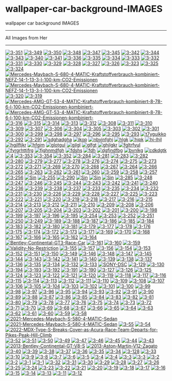 # wallpaper-car-background-IMAGES
wallpaper car background IMAGES

** **

All Images from Her



** **

<a href="https://ibb.co/VSQJgFz"><img src="https://i.ibb.co/0MFmC06/3-351.jpg" alt="3-351" border="0"></a>
<a href="https://ibb.co/1LmG6tN"><img src="https://i.ibb.co/zr4VJTg/3-349.jpg" alt="3-349" border="0"></a>
<a href="https://ibb.co/HHHm5QN"><img src="https://i.ibb.co/G55gzjs/3-350.jpg" alt="3-350" border="0"></a>
<a href="https://ibb.co/5rQtw7X"><img src="https://i.ibb.co/gS0Hhnb/3-348.jpg" alt="3-348" border="0"></a>
<a href="https://ibb.co/bBvKr8z"><img src="https://i.ibb.co/d2p5QzG/3-347.jpg" alt="3-347" border="0"></a>
<a href="https://ibb.co/wS4bpbH"><img src="https://i.ibb.co/VgThMhy/3-345.jpg" alt="3-345" border="0"></a>
<a href="https://ibb.co/J3fgdQ1"><img src="https://i.ibb.co/2ZDH6N9/3-342.jpg" alt="3-342" border="0"></a>
<a href="https://ibb.co/gjGb7Ny"><img src="https://i.ibb.co/w0TZLVy/3-344.jpg" alt="3-344" border="0"></a>
<a href="https://ibb.co/FwFz2x9"><img src="https://i.ibb.co/0MxrTDk/3-343.jpg" alt="3-343" border="0"></a>
<a href="https://ibb.co/zPJ044s"><img src="https://i.ibb.co/ygSbQQ0/3-340.jpg" alt="3-340" border="0"></a>
<a href="https://ibb.co/hBtkZ7J"><img src="https://i.ibb.co/dPzSLWw/3-341.jpg" alt="3-341" border="0"></a>
<a href="https://ibb.co/2kgVNBr"><img src="https://i.ibb.co/W2g8t1X/3-336.jpg" alt="3-336" border="0"></a>
<a href="https://ibb.co/VVLVJgj"><img src="https://i.ibb.co/rkQkFx7/3-335.jpg" alt="3-335" border="0"></a>
<a href="https://ibb.co/JFFtzk2"><img src="https://i.ibb.co/gFF9Dgw/3-334.jpg" alt="3-334" border="0"></a>
<a href="https://ibb.co/b1pbyjJ"><img src="https://i.ibb.co/F6GHfkV/3-333.jpg" alt="3-333" border="0"></a>
<a href="https://ibb.co/92RnVqR"><img src="https://i.ibb.co/hHpsZKp/3-332.jpg" alt="3-332" border="0"></a>
<a href="https://ibb.co/hDGMcQ3"><img src="https://i.ibb.co/m6nB0Zf/3-331.jpg" alt="3-331" border="0"></a>
<a href="https://ibb.co/VwxkVRT"><img src="https://i.ibb.co/0sKzqTr/3-330.jpg" alt="3-330" border="0"></a>
<a href="https://ibb.co/s3XpKJ0"><img src="https://i.ibb.co/vzMC3v7/3-329.jpg" alt="3-329" border="0"></a>
<a href="https://ibb.co/K07qQcL"><img src="https://i.ibb.co/3rWN85M/3-328.jpg" alt="3-328" border="0"></a>
<a href="https://ibb.co/VW5Hz8n"><img src="https://i.ibb.co/zhD8Bw9/3-327.jpg" alt="3-327" border="0"></a>
<a href="https://ibb.co/5L2nQ8S"><img src="https://i.ibb.co/hVCZGW4/3-326.jpg" alt="3-326" border="0"></a>
<a href="https://ibb.co/PWyxGHH"><img src="https://i.ibb.co/ykC0Fjj/3-323.jpg" alt="3-323" border="0"></a>
<a href="https://ibb.co/Xt1Lj7Y"><img src="https://i.ibb.co/KWdhb2K/3-325.jpg" alt="3-325" border="0"></a>
<a href="https://ibb.co/zNC85H1"><img src="https://i.ibb.co/hCrXM1k/3-324.jpg" alt="3-324" border="0"></a>
<a href="https://ibb.co/ZmSmfCz"><img src="https://i.ibb.co/RyNygWT/Mercedes-Maybach-S-680-4-MATIC-Kraftstoffverbrauch-kombiniert-NEFZ-14-1-13-3-l-100-km-CO2-Emissionen.jpg" alt="Mercedes-Maybach-S-680-4-MATIC-Kraftstoffverbrauch-kombiniert-NEFZ-14-1-13-3-l-100-km-CO2-Emissionen" border="0"></a>
<a href="https://ibb.co/3hf2ZdM"><img src="https://i.ibb.co/GPsySpt/Mercedes-Maybach-S-680-4-MATIC-Kraftstoffverbrauch-kombiniert-NEFZ-14-1-13-3-l-100-km-CO2-Emissionen.jpg" alt="Mercedes-Maybach-S-680-4-MATIC-Kraftstoffverbrauch-kombiniert-NEFZ-14-1-13-3-l-100-km-CO2-Emissionen" border="0"></a>
<a href="https://ibb.co/5LqVCT4"><img src="https://i.ibb.co/DQ3nm4W/3-320.jpg" alt="3-320" border="0"></a>
<a href="https://ibb.co/xfRHH13"><img src="https://i.ibb.co/s6MHHKt/3-319.jpg" alt="3-319" border="0"></a>
<a href="https://ibb.co/F3PKMSP"><img src="https://i.ibb.co/C8rzZkr/Mercedes-AMG-GT-53-4-MATIC-Kraftstoffverbrauch-kombiniert-8-78-6-l-100-km-CO2-Emissionen-kombiniert.jpg" alt="Mercedes-AMG-GT-53-4-MATIC-Kraftstoffverbrauch-kombiniert-8-78-6-l-100-km-CO2-Emissionen-kombiniert-" border="0"></a>
<a href="https://ibb.co/X8B4ndg"><img src="https://i.ibb.co/fvRS3K5/Mercedes-AMG-GT-53-4-MATIC-Kraftstoffverbrauch-kombiniert-8-78-6-l-100-km-CO2-Emissionen-kombiniert.jpg" alt="Mercedes-AMG-GT-53-4-MATIC-Kraftstoffverbrauch-kombiniert-8-78-6-l-100-km-CO2-Emissionen-kombiniert-" border="0"></a>
<a href="https://ibb.co/RgKdYB1"><img src="https://i.ibb.co/6ySLr12/3-316.jpg" alt="3-316" border="0"></a>
<a href="https://ibb.co/8KqkFX7"><img src="https://i.ibb.co/NV5Rw7y/3-315.jpg" alt="3-315" border="0"></a>
<a href="https://ibb.co/YdbMWBy"><img src="https://i.ibb.co/8xXpBgd/3-314.jpg" alt="3-314" border="0"></a>
<a href="https://ibb.co/hHjgPYt"><img src="https://i.ibb.co/5vy1NKf/3-313.jpg" alt="3-313" border="0"></a>
<a href="https://ibb.co/Kxw2hjt"><img src="https://i.ibb.co/yFS6Pnz/3-312.jpg" alt="3-312" border="0"></a>
<a href="https://ibb.co/cQPxqsv"><img src="https://i.ibb.co/hVkC0TM/3-308.jpg" alt="3-308" border="0"></a>
<a href="https://ibb.co/BCFFqhW"><img src="https://i.ibb.co/pL55JHV/3-311.jpg" alt="3-311" border="0"></a>
<a href="https://ibb.co/RBhV9gY"><img src="https://i.ibb.co/b2H8P6Q/3-310.jpg" alt="3-310" border="0"></a>
<a href="https://ibb.co/Dtt0d2k"><img src="https://i.ibb.co/Qffy0wn/3-309.jpg" alt="3-309" border="0"></a>
<a href="https://ibb.co/PW4GYnv"><img src="https://i.ibb.co/vdm4BG6/3-307.jpg" alt="3-307" border="0"></a>
<a href="https://ibb.co/QYgj0YJ"><img src="https://i.ibb.co/zPMHdPm/3-306.jpg" alt="3-306" border="0"></a>
<a href="https://ibb.co/bsb4PzF"><img src="https://i.ibb.co/n7PXbzB/3-304.jpg" alt="3-304" border="0"></a>
<a href="https://ibb.co/p36BF9Q"><img src="https://i.ibb.co/9qmk5Ch/3-305.jpg" alt="3-305" border="0"></a>
<a href="https://ibb.co/w686bbB"><img src="https://i.ibb.co/SvHv115/3-303.jpg" alt="3-303" border="0"></a>
<a href="https://ibb.co/cThq9XM"><img src="https://i.ibb.co/ggZY8FH/3-302.jpg" alt="3-302" border="0"></a>
<a href="https://ibb.co/qDJStDv"><img src="https://i.ibb.co/FhHrShF/3-301.jpg" alt="3-301" border="0"></a>
<a href="https://ibb.co/0cLXyF5"><img src="https://i.ibb.co/s24P967/3-300.jpg" alt="3-300" border="0"></a>
<a href="https://ibb.co/c6J3QXq"><img src="https://i.ibb.co/T4c2tqy/3-299.jpg" alt="3-299" border="0"></a>
<a href="https://ibb.co/WHbK7cF"><img src="https://i.ibb.co/2FDKRjP/3-298.jpg" alt="3-298" border="0"></a>
<a href="https://ibb.co/fF71qyr"><img src="https://i.ibb.co/kBFH5wq/3-297.jpg" alt="3-297" border="0"></a>
<a href="https://ibb.co/djxLWQf"><img src="https://i.ibb.co/JmgyBzc/3-296.jpg" alt="3-296" border="0"></a>
<a href="https://ibb.co/G5N2Lfv"><img src="https://i.ibb.co/x7dj0KS/3-295.jpg" alt="3-295" border="0"></a>
<a href="https://ibb.co/ysNQbHK"><img src="https://i.ibb.co/6syWfjG/3-293.jpg" alt="3-293" border="0"></a>
<a href="https://ibb.co/GVhZdhD"><img src="https://i.ibb.co/8jhymhw/t7yguikko.jpg" alt="t7yguikko" border="0"></a>
<a href="https://ibb.co/1MgWxwS"><img src="https://i.ibb.co/W0hJ1YT/3-292.jpg" alt="3-292" border="0"></a>
<a href="https://ibb.co/r022SzY"><img src="https://i.ibb.co/54hhySm/3-291.jpg" alt="3-291" border="0"></a>
<a href="https://ibb.co/1R4sjM8"><img src="https://i.ibb.co/MPJ8QfM/sdghadgha.jpg" alt="sdghadgha" border="0"></a>
<a href="https://ibb.co/mvQcxn6"><img src="https://i.ibb.co/FsGDPQg/ikop.jpg" alt="ikop" border="0"></a>
<a href="https://ibb.co/P99z86M"><img src="https://i.ibb.co/JyyFPsq/nbvjnfghj.jpg" alt="nbvjnfghj" border="0"></a>
<a href="https://ibb.co/QJJPMRb"><img src="https://i.ibb.co/9ppbWL8/hlgk.jpg" alt="hlgk" border="0"></a>
<a href="https://ibb.co/wrGn3WK"><img src="https://i.ibb.co/YTn5Ykt/hjpk.jpg" alt="hjpk" border="0"></a>
<a href="https://ibb.co/nRNPmcp"><img src="https://i.ibb.co/6N7XwPQ/hj-lhjl.jpg" alt="hj-lhjl" border="0"></a>
<a href="https://ibb.co/XYG22Vq"><img src="https://i.ibb.co/LNskkv3/hgjlftjkr.jpg" alt="hgjlftjkr" border="0"></a>
<a href="https://ibb.co/jJDL5W3"><img src="https://i.ibb.co/kmXhy9q/hfgjm.jpg" alt="hfgjm" border="0"></a>
<a href="https://ibb.co/Mk1zH7j"><img src="https://i.ibb.co/pjKHTds/glotgul.jpg" alt="glotgul" border="0"></a>
<a href="https://ibb.co/Fwj2Q0s"><img src="https://i.ibb.co/C7TgjMJ/gjlgl.jpg" alt="gjlgl" border="0"></a>
<a href="https://ibb.co/F0VVj3G"><img src="https://i.ibb.co/P9QQfjB/glfgt.jpg" alt="glfgt" border="0"></a>
<a href="https://ibb.co/M1SMJ7Z"><img src="https://i.ibb.co/gW9zcJm/ghjlgkr.jpg" alt="ghjlgkr" border="0"></a>
<a href="https://ibb.co/K6cyHpJ"><img src="https://i.ibb.co/9nmYjk7/fgltrfyul.jpg" alt="fgltrfyul" border="0"></a>
<a href="https://ibb.co/r2DZyqq"><img src="https://i.ibb.co/1GF92BB/fyrgrhttjfrg.jpg" alt="fyrgrhttjfrg" border="0"></a>
<a href="https://ibb.co/fpC8rL8"><img src="https://i.ibb.co/VSvHM5H/fjghnmdfgh.jpg" alt="fjghnmdfgh" border="0"></a>
<a href="https://ibb.co/BzMP96S"><img src="https://i.ibb.co/xCTsNgR/fdshs.jpg" alt="fdshs" border="0"></a>
<a href="https://ibb.co/ZYfRvW4"><img src="https://i.ibb.co/GtdfGcY/fdh.jpg" alt="fdh" border="0"></a>
<a href="https://ibb.co/jvpc99s"><img src="https://i.ibb.co/nsWHqqt/dgfjndfbg.jpg" alt="dgfjndfbg" border="0"></a>
<a href="https://ibb.co/G5Pr2tZ"><img src="https://i.ibb.co/5RcJ8nQ/bvnlkg.jpg" alt="bvnlkg" border="0"></a>
<a href="https://ibb.co/cNYpJ0x"><img src="https://i.ibb.co/HrhM76X/cdkdgtk.jpg" alt="cdkdgtk" border="0"></a>
<a href="https://ibb.co/82yMkwW"><img src="https://i.ibb.co/VDFV6G7/4.jpg" alt="4" border="0"></a>
<a href="https://ibb.co/68848Gt"><img src="https://i.ibb.co/hccKcrd/3-353.jpg" alt="3-353" border="0"></a>
<a href="https://ibb.co/pvDymkL"><img src="https://i.ibb.co/8D3chQ7/3-354.jpg" alt="3-354" border="0"></a>
<a href="https://ibb.co/Cmyg6hj"><img src="https://i.ibb.co/vVWphZN/3-352.jpg" alt="3-352" border="0"></a>
<a href="https://ibb.co/T2TGkxf"><img src="https://i.ibb.co/SyxgP4j/3-284.jpg" alt="3-284" border="0"></a>
<a href="https://ibb.co/gJpvgZd"><img src="https://i.ibb.co/x60m5qY/3-281.jpg" alt="3-281" border="0"></a>
<a href="https://ibb.co/DbyG5mH"><img src="https://i.ibb.co/j52VgqP/3-283.jpg" alt="3-283" border="0"></a>
<a href="https://ibb.co/2gVMqYX"><img src="https://i.ibb.co/Wg8znpS/3-282.jpg" alt="3-282" border="0"></a>
<a href="https://ibb.co/rk7sDpF"><img src="https://i.ibb.co/Mn26F1Z/3-280.jpg" alt="3-280" border="0"></a>
<a href="https://ibb.co/Gx8bby7"><img src="https://i.ibb.co/Lkc22mS/3-279.jpg" alt="3-279" border="0"></a>
<a href="https://ibb.co/YDqSwJL"><img src="https://i.ibb.co/28frHRk/3-277.jpg" alt="3-277" border="0"></a>
<a href="https://ibb.co/482nnvZ"><img src="https://i.ibb.co/ByG55WV/3-278.jpg" alt="3-278" border="0"></a>
<a href="https://ibb.co/DfkkFx8"><img src="https://i.ibb.co/b5LLVS2/3-276.jpg" alt="3-276" border="0"></a>
<a href="https://ibb.co/XjB0q91"><img src="https://i.ibb.co/q7GqvzK/3-274.jpg" alt="3-274" border="0"></a>
<a href="https://ibb.co/ZzTzTRs"><img src="https://i.ibb.co/v4z4zC5/3-275.jpg" alt="3-275" border="0"></a>
<a href="https://ibb.co/dPGJk9D"><img src="https://i.ibb.co/X7SkFBt/3-273.jpg" alt="3-273" border="0"></a>
<a href="https://ibb.co/YP1ZJH4"><img src="https://i.ibb.co/sbNHc8p/3-272.jpg" alt="3-272" border="0"></a>
<a href="https://ibb.co/W5BNjnK"><img src="https://i.ibb.co/YQf4w2j/3-271.jpg" alt="3-271" border="0"></a>
<a href="https://ibb.co/T4jKCCh"><img src="https://i.ibb.co/fk68cc0/3-269.jpg" alt="3-269" border="0"></a>
<a href="https://ibb.co/sb3pD7B"><img src="https://i.ibb.co/7jyxTh9/3-270.jpg" alt="3-270" border="0"></a>
<a href="https://ibb.co/Kq7srP4"><img src="https://i.ibb.co/hWHdm6Q/3-268.jpg" alt="3-268" border="0"></a>
<a href="https://ibb.co/ZKxs1Tn"><img src="https://i.ibb.co/gwJ1Fg5/3-267.jpg" alt="3-267" border="0"></a>
<a href="https://ibb.co/nP4wT95"><img src="https://i.ibb.co/sWcghnM/3-264.jpg" alt="3-264" border="0"></a>
<a href="https://ibb.co/4Psq4vh"><img src="https://i.ibb.co/86zCPv1/3-266.jpg" alt="3-266" border="0"></a>
<a href="https://ibb.co/fSWjmdD"><img src="https://i.ibb.co/sP48L9W/3-265.jpg" alt="3-265" border="0"></a>
<a href="https://ibb.co/gV4XRPm"><img src="https://i.ibb.co/X8YdC3j/3-263.jpg" alt="3-263" border="0"></a>
<a href="https://ibb.co/kxkB4Fr"><img src="https://i.ibb.co/479t8xD/3-262.jpg" alt="3-262" border="0"></a>
<a href="https://ibb.co/PY0zDpv"><img src="https://i.ibb.co/LPHhNwX/3-261.jpg" alt="3-261" border="0"></a>
<a href="https://ibb.co/k39F3bV"><img src="https://i.ibb.co/jVWFV09/3-260.jpg" alt="3-260" border="0"></a>
<a href="https://ibb.co/b1Wzn28"><img src="https://i.ibb.co/zsnGw70/3-259.jpg" alt="3-259" border="0"></a>
<a href="https://ibb.co/QN98m5P"><img src="https://i.ibb.co/Hz7NgJt/3-258.jpg" alt="3-258" border="0"></a>
<a href="https://ibb.co/h1x86PN"><img src="https://i.ibb.co/Csp0cky/3-257.jpg" alt="3-257" border="0"></a>
<a href="https://ibb.co/bmP32X1"><img src="https://i.ibb.co/vqHBQk1/3-256.jpg" alt="3-256" border="0"></a>
<a href="https://ibb.co/0GLVTSr"><img src="https://i.ibb.co/tJ6PgtD/Sin.jpg" alt="Sin" border="0"></a>
<a href="https://ibb.co/09jDhSd"><img src="https://i.ibb.co/pKv0J89/3-255.jpg" alt="3-255" border="0"></a>
<a href="https://ibb.co/jLyDn95"><img src="https://i.ibb.co/gDSJkb7/3-290.jpg" alt="3-290" border="0"></a>
<a href="https://ibb.co/khMHB4z"><img src="https://i.ibb.co/NL7VC9f/Sin.jpg" alt="Sin" border="0"></a>
<a href="https://ibb.co/Wndkkbz"><img src="https://i.ibb.co/Q9qPP2H/Sin.jpg" alt="Sin" border="0"></a>
<a href="https://ibb.co/YhscNdb"><img src="https://i.ibb.co/jDXy8wH/Sin.jpg" alt="Sin" border="0"></a>
<a href="https://ibb.co/WHkkTxB"><img src="https://i.ibb.co/K52210V/3-285.jpg" alt="3-285" border="0"></a>
<a href="https://ibb.co/rdNc7DP"><img src="https://i.ibb.co/BnFrz0D/3-248.jpg" alt="3-248" border="0"></a>
<a href="https://ibb.co/8x5sdMj"><img src="https://i.ibb.co/n1cmnrD/3-247.jpg" alt="3-247" border="0"></a>
<a href="https://ibb.co/61TbYCr"><img src="https://i.ibb.co/1dPKZW7/3-246.jpg" alt="3-246" border="0"></a>
<a href="https://ibb.co/TYfmcqj"><img src="https://i.ibb.co/k57QK6b/3-245.jpg" alt="3-245" border="0"></a>
<a href="https://ibb.co/dQ5R9YR"><img src="https://i.ibb.co/K9rJZvJ/3-244.jpg" alt="3-244" border="0"></a>
<a href="https://ibb.co/WtZ1JZb"><img src="https://i.ibb.co/VmR84R7/3-243.jpg" alt="3-243" border="0"></a>
<a href="https://ibb.co/ZMx7pHq"><img src="https://i.ibb.co/sVqzd58/3-242.jpg" alt="3-242" border="0"></a>
<a href="https://ibb.co/X3DmvHV"><img src="https://i.ibb.co/yYpLb2V/3-241.jpg" alt="3-241" border="0"></a>
<a href="https://ibb.co/YhxfN5k"><img src="https://i.ibb.co/yqrgNzy/3-240.jpg" alt="3-240" border="0"></a>
<a href="https://ibb.co/cXyFSq2"><img src="https://i.ibb.co/jZ8MPt3/3-236.jpg" alt="3-236" border="0"></a>
<a href="https://ibb.co/rdW7H7s"><img src="https://i.ibb.co/CPr1Q12/3-239.jpg" alt="3-239" border="0"></a>
<a href="https://ibb.co/Xsnv5J3"><img src="https://i.ibb.co/1qCwX2d/3-238.jpg" alt="3-238" border="0"></a>
<a href="https://ibb.co/dfFsKDD"><img src="https://i.ibb.co/6yzcsFF/3-237.jpg" alt="3-237" border="0"></a>
<a href="https://ibb.co/MBLZp0Q"><img src="https://i.ibb.co/J3Pm2Jg/3-233.jpg" alt="3-233" border="0"></a>
<a href="https://ibb.co/MSTy3dM"><img src="https://i.ibb.co/SyTD9SR/3-235.jpg" alt="3-235" border="0"></a>
<a href="https://ibb.co/zmt3Xxt"><img src="https://i.ibb.co/vcMN3qM/3-234.jpg" alt="3-234" border="0"></a>
<a href="https://ibb.co/RTwP4GV"><img src="https://i.ibb.co/7tmVNx6/3-232.jpg" alt="3-232" border="0"></a>
<a href="https://ibb.co/GP0p8Bv"><img src="https://i.ibb.co/vzHqTgx/3-231.jpg" alt="3-231" border="0"></a>
<a href="https://ibb.co/0rRbg7r"><img src="https://i.ibb.co/Wf4Jbhf/3-230.jpg" alt="3-230" border="0"></a>
<a href="https://ibb.co/MffY39f"><img src="https://i.ibb.co/m00LMS0/3-226.jpg" alt="3-226" border="0"></a>
<a href="https://ibb.co/TvyQV8Q"><img src="https://i.ibb.co/M2dzYVz/3-229.jpg" alt="3-229" border="0"></a>
<a href="https://ibb.co/qNdVL6H"><img src="https://i.ibb.co/y6X7m2z/3-228.jpg" alt="3-228" border="0"></a>
<a href="https://ibb.co/vL0qqzB"><img src="https://i.ibb.co/8P1ss8B/3-227.jpg" alt="3-227" border="0"></a>
<a href="https://ibb.co/nRJkj7r"><img src="https://i.ibb.co/V34BTgV/3-225.jpg" alt="3-225" border="0"></a>
<a href="https://ibb.co/QnpCCRL"><img src="https://i.ibb.co/TRYbbS6/3-223.jpg" alt="3-223" border="0"></a>
<a href="https://ibb.co/12V4jZq"><img src="https://i.ibb.co/KyZ8S6q/3-222.jpg" alt="3-222" border="0"></a>
<a href="https://ibb.co/2ndNnPj"><img src="https://i.ibb.co/TvtLvRH/3-221.jpg" alt="3-221" border="0"></a>
<a href="https://ibb.co/hH3yvQN"><img src="https://i.ibb.co/QnyfGSV/3-220.jpg" alt="3-220" border="0"></a>
<a href="https://ibb.co/ypJ1Wxb"><img src="https://i.ibb.co/jzF2gj1/3-219.jpg" alt="3-219" border="0"></a>
<a href="https://ibb.co/X3WyzVT"><img src="https://i.ibb.co/MGg8R9L/3-218.jpg" alt="3-218" border="0"></a>
<a href="https://ibb.co/4sYPKSr"><img src="https://i.ibb.co/Q8CrpHw/3-217.jpg" alt="3-217" border="0"></a>
<a href="https://ibb.co/PjjmHXh"><img src="https://i.ibb.co/T22v3j8/3-216.jpg" alt="3-216" border="0"></a>
<a href="https://ibb.co/qd4WSz3"><img src="https://i.ibb.co/9NfVDJk/3-215.jpg" alt="3-215" border="0"></a>
<a href="https://ibb.co/bPKq5CT"><img src="https://i.ibb.co/MsCWktr/3-214.jpg" alt="3-214" border="0"></a>
<a href="https://ibb.co/KqnPKHf"><img src="https://i.ibb.co/0M57s36/3-213.jpg" alt="3-213" border="0"></a>
<a href="https://ibb.co/3YL9Frx"><img src="https://i.ibb.co/Kz3ps0t/3-212.jpg" alt="3-212" border="0"></a>
<a href="https://ibb.co/LNGd3M2"><img src="https://i.ibb.co/NT42MXH/3-211.jpg" alt="3-211" border="0"></a>
<a href="https://ibb.co/2Mp8J77"><img src="https://i.ibb.co/M1J8dDD/3-210.jpg" alt="3-210" border="0"></a>
<a href="https://ibb.co/4Sw0mMd"><img src="https://i.ibb.co/wQZ20Cs/3-209.jpg" alt="3-209" border="0"></a>
<a href="https://ibb.co/Xkgw7KD"><img src="https://i.ibb.co/5xy7rSk/3-208.jpg" alt="3-208" border="0"></a>
<a href="https://ibb.co/92j9CBf"><img src="https://i.ibb.co/gwCMBQX/3-206.jpg" alt="3-206" border="0"></a>
<a href="https://ibb.co/xDY92PV"><img src="https://i.ibb.co/ZVS4fty/3-207.jpg" alt="3-207" border="0"></a>
<a href="https://ibb.co/0c2Nkgg"><img src="https://i.ibb.co/NsChX88/3-205.jpg" alt="3-205" border="0"></a>
<a href="https://ibb.co/QYWdFbj"><img src="https://i.ibb.co/JrYQRBF/3-204.jpg" alt="3-204" border="0"></a>
<a href="https://ibb.co/YtxNVcv"><img src="https://i.ibb.co/khtGP4Y/3-203.jpg" alt="3-203" border="0"></a>
<a href="https://ibb.co/gShsQgT"><img src="https://i.ibb.co/McQqKNV/3-202.jpg" alt="3-202" border="0"></a>
<a href="https://ibb.co/mtdpbQK"><img src="https://i.ibb.co/Y8JgPvS/3-201.jpg" alt="3-201" border="0"></a>
<a href="https://ibb.co/J5tT8wG"><img src="https://i.ibb.co/Hn4yRfb/3-200.jpg" alt="3-200" border="0"></a>
<a href="https://ibb.co/cTgcZXQ"><img src="https://i.ibb.co/VBjWzpT/3-198.jpg" alt="3-198" border="0"></a>
<a href="https://ibb.co/zNdk31D"><img src="https://i.ibb.co/Bwk1hmF/3-199.jpg" alt="3-199" border="0"></a>
<a href="https://ibb.co/hW8tzDQ"><img src="https://i.ibb.co/cFT7nDf/3-197.jpg" alt="3-197" border="0"></a>
<a href="https://ibb.co/prJcBGk"><img src="https://i.ibb.co/Dg5hHsj/3-196.jpg" alt="3-196" border="0"></a>
<a href="https://ibb.co/dtMYMSf"><img src="https://i.ibb.co/0K2b2kn/3-195.jpg" alt="3-195" border="0"></a>
<a href="https://ibb.co/sHTb452"><img src="https://i.ibb.co/YZ5PSD3/3-254.jpg" alt="3-254" border="0"></a>
<a href="https://ibb.co/1K16B2T"><img src="https://i.ibb.co/0ZTt1Jr/3-253.jpg" alt="3-253" border="0"></a>
<a href="https://ibb.co/ZmRhQSd"><img src="https://i.ibb.co/dgsQNtB/3-252.jpg" alt="3-252" border="0"></a>
<a href="https://ibb.co/2tWgQfJ"><img src="https://i.ibb.co/yydW1b2/3-251.jpg" alt="3-251" border="0"></a>
<a href="https://ibb.co/pJmXD14"><img src="https://i.ibb.co/HnJgvKG/3-250.jpg" alt="3-250" border="0"></a>
<a href="https://ibb.co/njjhync"><img src="https://i.ibb.co/TttzGb8/3-249.jpg" alt="3-249" border="0"></a>
<a href="https://ibb.co/55kkWCv"><img src="https://i.ibb.co/rZ33GqM/3-189.jpg" alt="3-189" border="0"></a>
<a href="https://ibb.co/SyTjF2f"><img src="https://i.ibb.co/kBn7Npm/3-188.jpg" alt="3-188" border="0"></a>
<a href="https://ibb.co/tzD7B9T"><img src="https://i.ibb.co/8b9WMHL/3-187.jpg" alt="3-187" border="0"></a>
<a href="https://ibb.co/SKJHxQd"><img src="https://i.ibb.co/fCQZS8n/3-186.jpg" alt="3-186" border="0"></a>
<a href="https://ibb.co/6tnZk10"><img src="https://i.ibb.co/7pYzqRt/3-185.jpg" alt="3-185" border="0"></a>
<a href="https://ibb.co/fp8nTTR"><img src="https://i.ibb.co/cFbCss5/3-184.jpg" alt="3-184" border="0"></a>
<a href="https://ibb.co/V3LNvXV"><img src="https://i.ibb.co/JCcdzXn/3-183.jpg" alt="3-183" border="0"></a>
<a href="https://ibb.co/cvrhcFK"><img src="https://i.ibb.co/7z1tJWx/3-182.jpg" alt="3-182" border="0"></a>
<a href="https://ibb.co/WyBV6yH"><img src="https://i.ibb.co/MVPBsVg/3-180.jpg" alt="3-180" border="0"></a>
<a href="https://ibb.co/bFNtmwX"><img src="https://i.ibb.co/C6VL8CQ/3-181.jpg" alt="3-181" border="0"></a>
<a href="https://ibb.co/CnGS35P"><img src="https://i.ibb.co/8jZQLDY/3-179.jpg" alt="3-179" border="0"></a>
<a href="https://ibb.co/RyMVG63"><img src="https://i.ibb.co/C2XTp9b/3-177.jpg" alt="3-177" border="0"></a>
<a href="https://ibb.co/Lg6bXVV"><img src="https://i.ibb.co/dp61w88/3-178.jpg" alt="3-178" border="0"></a>
<a href="https://ibb.co/6H8Trnr"><img src="https://i.ibb.co/2vSCWnW/3-176.jpg" alt="3-176" border="0"></a>
<a href="https://ibb.co/tDT3wWB"><img src="https://i.ibb.co/89LXnSM/3-175.jpg" alt="3-175" border="0"></a>
<a href="https://ibb.co/C8Dj9tV"><img src="https://i.ibb.co/4t3bSf4/3-174.jpg" alt="3-174" border="0"></a>
<a href="https://ibb.co/MMddKzN"><img src="https://i.ibb.co/GcmmGZP/3-172.jpg" alt="3-172" border="0"></a>
<a href="https://ibb.co/hM70vwV"><img src="https://i.ibb.co/3srKHQc/3-173.jpg" alt="3-173" border="0"></a>
<a href="https://ibb.co/QJrF0Lv"><img src="https://i.ibb.co/x2JSZWq/3-171.jpg" alt="3-171" border="0"></a>
<a href="https://ibb.co/3RHq2Hx"><img src="https://i.ibb.co/KKHkdHt/3-169.jpg" alt="3-169" border="0"></a>
<a href="https://ibb.co/fx9hzzW"><img src="https://i.ibb.co/wz79FFq/3-170.jpg" alt="3-170" border="0"></a>
<a href="https://ibb.co/qBBgGtS"><img src="https://i.ibb.co/gyyW152/3-168.jpg" alt="3-168" border="0"></a>
<a href="https://ibb.co/TrV86k5"><img src="https://i.ibb.co/wY9WVR1/3-167.jpg" alt="3-167" border="0"></a>
<a href="https://ibb.co/rtcnGLj"><img src="https://i.ibb.co/FW0Gbfr/3-166.jpg" alt="3-166" border="0"></a>
<a href="https://ibb.co/8mTGwFF"><img src="https://i.ibb.co/RgZtKLL/3-165.jpg" alt="3-165" border="0"></a>
<a href="https://ibb.co/jH0Nrnr"><img src="https://i.ibb.co/qxqSrTr/3-162.jpg" alt="3-162" border="0"></a>
<a href="https://ibb.co/vB9b25V"><img src="https://i.ibb.co/GJmXgwn/3-164.jpg" alt="3-164" border="0"></a>
<a href="https://ibb.co/qMxRFWY"><img src="https://i.ibb.co/zhNSH7V/Bentley-Continental-GT3-Race-Car.jpg" alt="Bentley-Continental-GT3-Race-Car" border="0"></a>
<a href="https://ibb.co/mzhYmQ2"><img src="https://i.ibb.co/C0VXqxY/3-161.jpg" alt="3-161" border="0"></a>
<a href="https://ibb.co/MktCZT3"><img src="https://i.ibb.co/5hSRGDf/3-160.jpg" alt="3-160" border="0"></a>
<a href="https://ibb.co/wCg58M6"><img src="https://i.ibb.co/mtTfd6z/3-159.jpg" alt="3-159" border="0"></a>
<a href="https://ibb.co/D7Skfbr"><img src="https://i.ibb.co/19wKGnz/Validity-No-Restriction.jpg" alt="Validity-No-Restriction" border="0"></a>
<a href="https://ibb.co/bbfY4Gt"><img src="https://i.ibb.co/rdWqBX9/3-155.jpg" alt="3-155" border="0"></a>
<a href="https://ibb.co/HgyjYZG"><img src="https://i.ibb.co/GPDqkmC/3-157.jpg" alt="3-157" border="0"></a>
<a href="https://ibb.co/PFmz1rn"><img src="https://i.ibb.co/vVwvLcG/3-156.jpg" alt="3-156" border="0"></a>
<a href="https://ibb.co/q9M3Hfv"><img src="https://i.ibb.co/jGvPC2S/3-154.jpg" alt="3-154" border="0"></a>
<a href="https://ibb.co/0BB3w95"><img src="https://i.ibb.co/gvvCnWY/3-153.jpg" alt="3-153" border="0"></a>
<a href="https://ibb.co/2qSjX8t"><img src="https://i.ibb.co/8MbjFz5/3-152.jpg" alt="3-152" border="0"></a>
<a href="https://ibb.co/wRf9XSM"><img src="https://i.ibb.co/DtZxy95/3-151.jpg" alt="3-151" border="0"></a>
<a href="https://ibb.co/G5hp96t"><img src="https://i.ibb.co/vjtqhFQ/3-150.jpg" alt="3-150" border="0"></a>
<a href="https://ibb.co/5cTfW7B"><img src="https://i.ibb.co/mzJMCx6/3-149.jpg" alt="3-149" border="0"></a>
<a href="https://ibb.co/vxdH7XQ"><img src="https://i.ibb.co/DDMtxr8/3-146.jpg" alt="3-146" border="0"></a>
<a href="https://ibb.co/y5pf002"><img src="https://i.ibb.co/92h8nnP/3-148.jpg" alt="3-148" border="0"></a>
<a href="https://ibb.co/0GzcFMN"><img src="https://i.ibb.co/Kr8XLqZ/3-147.jpg" alt="3-147" border="0"></a>
<a href="https://ibb.co/sHJGqNR"><img src="https://i.ibb.co/q5Ffpcj/3-145.jpg" alt="3-145" border="0"></a>
<a href="https://ibb.co/4wyKzYQ"><img src="https://i.ibb.co/BHDcbr1/3-144.jpg" alt="3-144" border="0"></a>
<a href="https://ibb.co/LrK8F00"><img src="https://i.ibb.co/C6Lzcww/3-143.jpg" alt="3-143" border="0"></a>
<a href="https://ibb.co/pKFSwvk"><img src="https://i.ibb.co/wQmfgN2/3-142.jpg" alt="3-142" border="0"></a>
<a href="https://ibb.co/bHXCbQQ"><img src="https://i.ibb.co/rbHzdFF/3-141.jpg" alt="3-141" border="0"></a>
<a href="https://ibb.co/GT697Db"><img src="https://i.ibb.co/M6vfnH3/3-140.jpg" alt="3-140" border="0"></a>
<a href="https://ibb.co/0VDvwyf"><img src="https://i.ibb.co/2YnHb3j/3-139.jpg" alt="3-139" border="0"></a>
<a href="https://ibb.co/V3SnXbM"><img src="https://i.ibb.co/N7jDwfW/3-138.jpg" alt="3-138" border="0"></a>
<a href="https://ibb.co/2vCDHNF"><img src="https://i.ibb.co/n7YHtCw/3-137.jpg" alt="3-137" border="0"></a>
<a href="https://ibb.co/DGzP8J8"><img src="https://i.ibb.co/z8QW7M7/3-136.jpg" alt="3-136" border="0"></a>
<a href="https://ibb.co/Ws8BZPL"><img src="https://i.ibb.co/mSZhkX3/3-135.jpg" alt="3-135" border="0"></a>
<a href="https://ibb.co/Yjj2Dh8"><img src="https://i.ibb.co/Kyy6NW7/3-134.jpg" alt="3-134" border="0"></a>
<a href="https://ibb.co/s5QkShJ"><img src="https://i.ibb.co/FsJNv9q/3-132.jpg" alt="3-132" border="0"></a>
<a href="https://ibb.co/W6D3hqd"><img src="https://i.ibb.co/37fs3G8/3-133.jpg" alt="3-133" border="0"></a>
<a href="https://ibb.co/BN0dvkv"><img src="https://i.ibb.co/YZHYJgJ/SONY-DSC.jpg" alt="SONY-DSC" border="0"></a>
<a href="https://ibb.co/1mbBCy9"><img src="https://i.ibb.co/nLR4XdD/3-129.jpg" alt="3-129" border="0"></a>
<a href="https://ibb.co/ZMYsY3x"><img src="https://i.ibb.co/YLy9y6h/3-130.jpg" alt="3-130" border="0"></a>
<a href="https://ibb.co/7XhSKmQ"><img src="https://i.ibb.co/mGpR4W0/3-194.jpg" alt="3-194" border="0"></a>
<a href="https://ibb.co/RT11c6F"><img src="https://i.ibb.co/23wwdM9/3-193.jpg" alt="3-193" border="0"></a>
<a href="https://ibb.co/YdCTqHZ"><img src="https://i.ibb.co/xgk8RxH/3-192.jpg" alt="3-192" border="0"></a>
<a href="https://ibb.co/V2Z1hhY"><img src="https://i.ibb.co/3Bq388m/3-191.jpg" alt="3-191" border="0"></a>
<a href="https://ibb.co/9tWYnNW"><img src="https://i.ibb.co/m84zJG4/3-190.jpg" alt="3-190" border="0"></a>
<a href="https://ibb.co/BwgnG45"><img src="https://i.ibb.co/QX6Dk83/3-127.jpg" alt="3-127" border="0"></a>
<a href="https://ibb.co/mTJwM2S"><img src="https://i.ibb.co/3d1qLjk/3-126.jpg" alt="3-126" border="0"></a>
<a href="https://ibb.co/fCChtnT"><img src="https://i.ibb.co/brrSL2G/3-125.jpg" alt="3-125" border="0"></a>
<a href="https://ibb.co/VqMt5Rb"><img src="https://i.ibb.co/pL4x5cN/3-124.jpg" alt="3-124" border="0"></a>
<a href="https://ibb.co/xq5DrGn"><img src="https://i.ibb.co/8g80Q2y/3-123.jpg" alt="3-123" border="0"></a>
<a href="https://ibb.co/bQtGmyW"><img src="https://i.ibb.co/Gnmrp1x/3-122.jpg" alt="3-122" border="0"></a>
<a href="https://ibb.co/4NfK0MG"><img src="https://i.ibb.co/h8MLTHj/3-121.jpg" alt="3-121" border="0"></a>
<a href="https://ibb.co/WcdnBLL"><img src="https://i.ibb.co/gDXytxx/3-120.jpg" alt="3-120" border="0"></a>
<a href="https://ibb.co/xsFHVm1"><img src="https://i.ibb.co/W3VtSDk/3-119.jpg" alt="3-119" border="0"></a>
<a href="https://ibb.co/9vsN9Q4"><img src="https://i.ibb.co/MhMsDF1/3-118.jpg" alt="3-118" border="0"></a>
<a href="https://ibb.co/qpYskWQ"><img src="https://i.ibb.co/9WHTsV5/3-117.jpg" alt="3-117" border="0"></a>
<a href="https://ibb.co/QCBDMQ4"><img src="https://i.ibb.co/dL9mDMR/3-116.jpg" alt="3-116" border="0"></a>
<a href="https://ibb.co/85rLh9P"><img src="https://i.ibb.co/nc7NWjQ/3-115.jpg" alt="3-115" border="0"></a>
<a href="https://ibb.co/WBmWg8W"><img src="https://i.ibb.co/P1qZwXZ/3-114.jpg" alt="3-114" border="0"></a>
<a href="https://ibb.co/j36TRVR"><img src="https://i.ibb.co/tYm4XZX/3-113.jpg" alt="3-113" border="0"></a>
<a href="https://ibb.co/c6PnTHW"><img src="https://i.ibb.co/Yc6sjM5/3-112.jpg" alt="3-112" border="0"></a>
<a href="https://ibb.co/cvV3r25"><img src="https://i.ibb.co/H234HGv/3-111.jpg" alt="3-111" border="0"></a>
<a href="https://ibb.co/V2SnJ1K"><img src="https://i.ibb.co/72WMjf9/3-110.jpg" alt="3-110" border="0"></a>
<a href="https://ibb.co/7JKFjRR"><img src="https://i.ibb.co/HDqQBxx/3-109.jpg" alt="3-109" border="0"></a>
<a href="https://ibb.co/6mMHdF4"><img src="https://i.ibb.co/Nsv94KL/3-108.jpg" alt="3-108" border="0"></a>
<a href="https://ibb.co/vxrC8Hc"><img src="https://i.ibb.co/99fmjNp/3-107.jpg" alt="3-107" border="0"></a>
<a href="https://ibb.co/64fQKWK"><img src="https://i.ibb.co/XzvHnCn/3-106.jpg" alt="3-106" border="0"></a>
<a href="https://ibb.co/phXLHCz"><img src="https://i.ibb.co/NTYy0wj/3-105.jpg" alt="3-105" border="0"></a>
<a href="https://ibb.co/6ttBYYx"><img src="https://i.ibb.co/ykkS001/3-104.jpg" alt="3-104" border="0"></a>
<a href="https://ibb.co/T4jHTzp"><img src="https://i.ibb.co/GWYVJgB/3-103.jpg" alt="3-103" border="0"></a>
<a href="https://ibb.co/Hhj9xSB"><img src="https://i.ibb.co/nPFKnG6/3-102.jpg" alt="3-102" border="0"></a>
<a href="https://ibb.co/nnWjNQP"><img src="https://i.ibb.co/fncHzrD/3-101.jpg" alt="3-101" border="0"></a>
<a href="https://ibb.co/D5zNnVf"><img src="https://i.ibb.co/pJbgp0j/3-100.jpg" alt="3-100" border="0"></a>
<a href="https://ibb.co/qBGGQmz"><img src="https://i.ibb.co/xhvvTzy/3-99.jpg" alt="3-99" border="0"></a>
<a href="https://ibb.co/TY9qDZv"><img src="https://i.ibb.co/8N14nJK/3-98.jpg" alt="3-98" border="0"></a>
<a href="https://ibb.co/w7kBh5X"><img src="https://i.ibb.co/Nrvt2cP/3-97.jpg" alt="3-97" border="0"></a>
<a href="https://ibb.co/CKN6SfR"><img src="https://i.ibb.co/N2QrGMc/3-96.jpg" alt="3-96" border="0"></a>
<a href="https://ibb.co/BfYBCnT"><img src="https://i.ibb.co/L0s1ZN9/3-95.jpg" alt="3-95" border="0"></a>
<a href="https://ibb.co/S6D29Yq"><img src="https://i.ibb.co/NFgXHDw/3-94.jpg" alt="3-94" border="0"></a>
<a href="https://ibb.co/vZDpfxq"><img src="https://i.ibb.co/6gNzGRw/3-93.jpg" alt="3-93" border="0"></a>
<a href="https://ibb.co/VHM6BYc"><img src="https://i.ibb.co/XyFHJxr/3-92.jpg" alt="3-92" border="0"></a>
<a href="https://ibb.co/sCRHy4S"><img src="https://i.ibb.co/tzKX86f/3-91.jpg" alt="3-91" border="0"></a>
<a href="https://ibb.co/pnQFLcT"><img src="https://i.ibb.co/kMJCSjT/3-90.jpg" alt="3-90" border="0"></a>
<a href="https://ibb.co/YRSk4zC"><img src="https://i.ibb.co/p0Tz6t7/3-89.jpg" alt="3-89" border="0"></a>
<a href="https://ibb.co/HDqkWc3"><img src="https://i.ibb.co/C5QTkjD/3-88.jpg" alt="3-88" border="0"></a>
<a href="https://ibb.co/bdG6MTg"><img src="https://i.ibb.co/ggcrLNM/3-87.jpg" alt="3-87" border="0"></a>
<a href="https://ibb.co/PtdNMnJ"><img src="https://i.ibb.co/KmJXDkB/3-86.jpg" alt="3-86" border="0"></a>
<a href="https://ibb.co/vh54jpn"><img src="https://i.ibb.co/ScTw3bC/3-85.jpg" alt="3-85" border="0"></a>
<a href="https://ibb.co/SwNyJQt"><img src="https://i.ibb.co/YB2QbDc/3-84.jpg" alt="3-84" border="0"></a>
<a href="https://ibb.co/V06N736"><img src="https://i.ibb.co/TDyTVry/3-83.jpg" alt="3-83" border="0"></a>
<a href="https://ibb.co/zF5WXfq"><img src="https://i.ibb.co/r3tKxyD/3-82.jpg" alt="3-82" border="0"></a>
<a href="https://ibb.co/9VJ63rD"><img src="https://i.ibb.co/QCZLjKg/3-81.jpg" alt="3-81" border="0"></a>
<a href="https://ibb.co/hWmSqwd"><img src="https://i.ibb.co/bBKkfDv/3-80.jpg" alt="3-80" border="0"></a>
<a href="https://ibb.co/qnW6b2G"><img src="https://i.ibb.co/1ndcH4V/3-79.jpg" alt="3-79" border="0"></a>
<a href="https://ibb.co/GMkrn2f"><img src="https://i.ibb.co/2MPpWt0/3-78.jpg" alt="3-78" border="0"></a>
<a href="https://ibb.co/HrhnbxD"><img src="https://i.ibb.co/tbL8vxM/3-77.jpg" alt="3-77" border="0"></a>
<a href="https://ibb.co/zZ3JtwG"><img src="https://i.ibb.co/M7z6JLM/3-76.jpg" alt="3-76" border="0"></a>
<a href="https://ibb.co/HDX38dn"><img src="https://i.ibb.co/QFXtwdr/3-75.jpg" alt="3-75" border="0"></a>
<a href="https://ibb.co/VWRbgxT"><img src="https://i.ibb.co/xSWw1Y6/3-74.jpg" alt="3-74" border="0"></a>
<a href="https://ibb.co/RNRHLmw"><img src="https://i.ibb.co/0KHJPSb/3-73.jpg" alt="3-73" border="0"></a>
<a href="https://ibb.co/mvmMQyG"><img src="https://i.ibb.co/HN0kmPV/3-72.jpg" alt="3-72" border="0"></a>
<a href="https://ibb.co/tJjrwgW"><img src="https://i.ibb.co/d5CYsFz/3-71.jpg" alt="3-71" border="0"></a>
<a href="https://ibb.co/R4Zfp9v"><img src="https://i.ibb.co/S7WbXPs/3-70.jpg" alt="3-70" border="0"></a>
<a href="https://ibb.co/41GctXr"><img src="https://i.ibb.co/qJfzjcQ/3-69.jpg" alt="3-69" border="0"></a>
<a href="https://ibb.co/D82wgkq"><img src="https://i.ibb.co/5nHsxv7/3-68.jpg" alt="3-68" border="0"></a>
<a href="https://ibb.co/RyxcgzD"><img src="https://i.ibb.co/KwMW5Fr/3-67.jpg" alt="3-67" border="0"></a>
<a href="https://ibb.co/yFJjB51"><img src="https://i.ibb.co/7tFmNV5/3-66.jpg" alt="3-66" border="0"></a>
<a href="https://ibb.co/7vkqW14"><img src="https://i.ibb.co/sjWZwVH/3-65.jpg" alt="3-65" border="0"></a>
<a href="https://ibb.co/C7KRJg5"><img src="https://i.ibb.co/mq5fvkC/3-64.jpg" alt="3-64" border="0"></a>
<a href="https://ibb.co/3rW7Zkb"><img src="https://i.ibb.co/0DZcbQL/3-63.jpg" alt="3-63" border="0"></a>
<a href="https://ibb.co/0mS33BF"><img src="https://i.ibb.co/6rx55v1/3-62.jpg" alt="3-62" border="0"></a>
<a href="https://ibb.co/x5ysTJ5"><img src="https://i.ibb.co/ZT3JDWT/3-61.jpg" alt="3-61" border="0"></a>
<a href="https://ibb.co/Yb3yhDJ"><img src="https://i.ibb.co/R79Bcht/3-60.jpg" alt="3-60" border="0"></a>
<a href="https://ibb.co/r6HPkwf"><img src="https://i.ibb.co/KqWZ6rz/3-59.jpg" alt="3-59" border="0"></a>
<a href="https://ibb.co/w4QjDd5"><img src="https://i.ibb.co/vkdR2c0/3-58.jpg" alt="3-58" border="0"></a>
<a href="https://ibb.co/XsY8NFk"><img src="https://i.ibb.co/7Wk48rN/2021-Mercedes-Maybach-S-580-4-MATIC-Sedan.jpg" alt="2021-Mercedes-Maybach-S-580-4-MATIC-Sedan" border="0"></a>
<a href="https://ibb.co/dQXhNkq"><img src="https://i.ibb.co/0f1w0YS/2021-Mercedes-Maybach-S-580-4-MATIC-Sedan.jpg" alt="2021-Mercedes-Maybach-S-580-4-MATIC-Sedan" border="0"></a>
<a href="https://ibb.co/TPkW5TQ"><img src="https://i.ibb.co/dkrmycN/3-55.jpg" alt="3-55" border="0"></a>
<a href="https://ibb.co/QP9ZVXv"><img src="https://i.ibb.co/wSyTqYh/3-54.jpg" alt="3-54" border="0"></a>
<a href="https://ibb.co/8zRwFnT"><img src="https://i.ibb.co/jVxY79B/2022-MDX-Type-S-Breaks-Cover-as-Acura-Race-Team-Departs-for-Pikes-Peak-Hill-Climb.jpg" alt="2022-MDX-Type-S-Breaks-Cover-as-Acura-Race-Team-Departs-for-Pikes-Peak-Hill-Climb" border="0"></a>
<a href="https://ibb.co/M1Z08HJ"><img src="https://i.ibb.co/6trCvSq/3-52.jpg" alt="3-52" border="0"></a>
<a href="https://ibb.co/Wz0yTxV"><img src="https://i.ibb.co/M1fVX2B/3-51.jpg" alt="3-51" border="0"></a>
<a href="https://ibb.co/8mDhxkV"><img src="https://i.ibb.co/vcxtd98/3-50.jpg" alt="3-50" border="0"></a>
<a href="https://ibb.co/hVRhKFr"><img src="https://i.ibb.co/WfWqcv7/3-49.jpg" alt="3-49" border="0"></a>
<a href="https://ibb.co/q7wsPYx"><img src="https://i.ibb.co/MZLV3k9/3-47.jpg" alt="3-47" border="0"></a>
<a href="https://ibb.co/SsTsDCq"><img src="https://i.ibb.co/BzDzHM8/3-46.jpg" alt="3-46" border="0"></a>
<a href="https://ibb.co/RjFYZ83"><img src="https://i.ibb.co/mNjb1p9/3-45.jpg" alt="3-45" border="0"></a>
<a href="https://ibb.co/hgL48B6"><img src="https://i.ibb.co/XWjKJ7Q/3-44.jpg" alt="3-44" border="0"></a>
<a href="https://ibb.co/qd65QgF"><img src="https://i.ibb.co/TkyL30q/3-43.jpg" alt="3-43" border="0"></a>
<a href="https://ibb.co/RT50Nbj"><img src="https://i.ibb.co/r2W630d/2013-Bentley-Continental-GT-V8-S.jpg" alt="2013-Bentley-Continental-GT-V8-S" border="0"></a>
<a href="https://ibb.co/jVRXK4y"><img src="https://i.ibb.co/1s6WV2r/2013-Aston-Martin-V12-Zagato.jpg" alt="2013-Aston-Martin-V12-Zagato" border="0"></a>
<a href="https://ibb.co/rMDV2bW"><img src="https://i.ibb.co/K7TJxN1/3-40.jpg" alt="3-40" border="0"></a>
<a href="https://ibb.co/R4G3cKZ"><img src="https://i.ibb.co/sJpKq4k/3-39.jpg" alt="3-39" border="0"></a>
<a href="https://ibb.co/kHvck1d"><img src="https://i.ibb.co/C1D0N2r/3-38.jpg" alt="3-38" border="0"></a>
<a href="https://ibb.co/fqKyBfy"><img src="https://i.ibb.co/vVrTgpT/3-37.jpg" alt="3-37" border="0"></a>
<a href="https://ibb.co/GkH9bR5"><img src="https://i.ibb.co/0ZsKdrG/3-36.jpg" alt="3-36" border="0"></a>
<a href="https://ibb.co/QYdjdtb"><img src="https://i.ibb.co/8Pc4ctK/3-35.jpg" alt="3-35" border="0"></a>
<a href="https://ibb.co/ZhKCPMf"><img src="https://i.ibb.co/hKHvjmg/3-34.jpg" alt="3-34" border="0"></a>
<a href="https://ibb.co/gtqT8Hy"><img src="https://i.ibb.co/DwcCFs4/3-128.jpg" alt="3-128" border="0"></a>
<a href="https://ibb.co/CvgZ0zK"><img src="https://i.ibb.co/xGW05Dq/3-33.jpg" alt="3-33" border="0"></a>
<a href="https://ibb.co/mRjqG8Z"><img src="https://i.ibb.co/6yMPmB9/3-10.jpg" alt="3-10" border="0"></a>
<a href="https://ibb.co/0ZpK386"><img src="https://i.ibb.co/Cvp6FNY/3-9.jpg" alt="3-9" border="0"></a>
<a href="https://ibb.co/gSTnRyT"><img src="https://i.ibb.co/PchS6xh/3-8.jpg" alt="3-8" border="0"></a>
<a href="https://ibb.co/BfLQWs7"><img src="https://i.ibb.co/HK7bwgM/3-7.jpg" alt="3-7" border="0"></a>
<a href="https://ibb.co/w65kZqH"><img src="https://i.ibb.co/GPz6fDw/3-6.jpg" alt="3-6" border="0"></a>
<a href="https://ibb.co/jhtBbnM"><img src="https://i.ibb.co/fMJBqjp/3-5.jpg" alt="3-5" border="0"></a>
<a href="https://ibb.co/H7M07C2"><img src="https://i.ibb.co/0qWkqKX/3-4.png" alt="3-4" border="0"></a>
<a href="https://ibb.co/YXHHDdx"><img src="https://i.ibb.co/w755JQf/3-4.jpg" alt="3-4" border="0"></a>
<a href="https://ibb.co/7JMrbJ9"><img src="https://i.ibb.co/hRQ2CRq/3-3.png" alt="3-3" border="0"></a>
<a href="https://ibb.co/FzmS426"><img src="https://i.ibb.co/1T7DG1Z/3-3.jpg" alt="3-3" border="0"></a>
<a href="https://ibb.co/YpmC6S6"><img src="https://i.ibb.co/QrLgZVZ/3-2.png" alt="3-2" border="0"></a>
<a href="https://ibb.co/ww2snt5"><img src="https://i.ibb.co/F0dVQpR/3-2.jpg" alt="3-2" border="0"></a>
<a href="https://ibb.co/KLpqCJY"><img src="https://i.ibb.co/txTsy9S/3-1.png" alt="3-1" border="0"></a>
<a href="https://ibb.co/rHMRMVz"><img src="https://i.ibb.co/L16X63c/3-1.jpg" alt="3-1" border="0"></a>
<a href="https://ibb.co/RpmcQ20"><img src="https://i.ibb.co/99LWynT/3-32.jpg" alt="3-32" border="0"></a>
<a href="https://ibb.co/PhJJcXf"><img src="https://i.ibb.co/r6qqx81/3-31.jpg" alt="3-31" border="0"></a>
<a href="https://ibb.co/hMkpckB"><img src="https://i.ibb.co/59dqkdr/3-30.jpg" alt="3-30" border="0"></a>
<a href="https://ibb.co/gjj9YjM"><img src="https://i.ibb.co/bWWmtWg/3-29.jpg" alt="3-29" border="0"></a>
<a href="https://ibb.co/DgyQfhL"><img src="https://i.ibb.co/PzngGKt/3-28.jpg" alt="3-28" border="0"></a>
<a href="https://ibb.co/kmqD1VF"><img src="https://i.ibb.co/rd5psKJ/3-27.jpg" alt="3-27" border="0"></a>
<a href="https://ibb.co/9W3RJzY"><img src="https://i.ibb.co/1TJH3h2/3-26.jpg" alt="3-26" border="0"></a>
<a href="https://ibb.co/K2vJW6v"><img src="https://i.ibb.co/Vg4sTV4/3-25.jpg" alt="3-25" border="0"></a>
<a href="https://ibb.co/phcBqDK"><img src="https://i.ibb.co/Hh6fZvP/3-24.jpg" alt="3-24" border="0"></a>
<a href="https://ibb.co/cJ8rX0M"><img src="https://i.ibb.co/BL6CKbd/3-23.jpg" alt="3-23" border="0"></a>
<a href="https://ibb.co/5RsYVLK"><img src="https://i.ibb.co/6WDv5FX/3-22.jpg" alt="3-22" border="0"></a>
<a href="https://ibb.co/7bV84d4"><img src="https://i.ibb.co/ZNKtmpm/3-21.jpg" alt="3-21" border="0"></a>
<a href="https://ibb.co/9s3jshL"><img src="https://i.ibb.co/864V6bp/3-20.jpg" alt="3-20" border="0"></a>
<a href="https://ibb.co/ct1pz36"><img src="https://i.ibb.co/y5XMLP6/3-19.jpg" alt="3-19" border="0"></a>
<a href="https://ibb.co/W58ChqB"><img src="https://i.ibb.co/6w9QMVD/3-18.jpg" alt="3-18" border="0"></a>
<a href="https://ibb.co/YN4KNxc"><img src="https://i.ibb.co/b6jy6ks/3-17.jpg" alt="3-17" border="0"></a>
<a href="https://ibb.co/2kc0ZQM"><img src="https://i.ibb.co/hm2xYjd/3-16.jpg" alt="3-16" border="0"></a>
<a href="https://ibb.co/RcKX9MF"><img src="https://i.ibb.co/BBJht7p/3-15.jpg" alt="3-15" border="0"></a>
<a href="https://ibb.co/mG62tL4"><img src="https://i.ibb.co/c1DZtGQ/3-14.jpg" alt="3-14" border="0"></a>
<a href="https://ibb.co/RYnZHy6"><img src="https://i.ibb.co/hL5h8fd/3-13.jpg" alt="3-13" border="0"></a>
<a href="https://ibb.co/3kQX4r9"><img src="https://i.ibb.co/6NLhrn7/3-11.jpg" alt="3-11" border="0"></a>
<a href="https://ibb.co/yYmbVsP"><img src="https://i.ibb.co/8dnSX8s/3-12.jpg" alt="3-12" border="0"></a>
